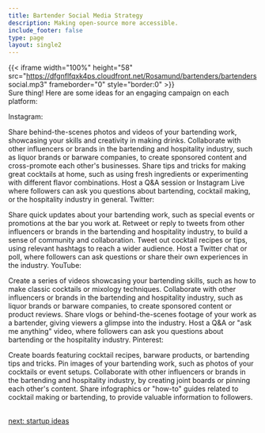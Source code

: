 ```yaml
---
title: Bartender Social Media Strategy
description: Making open-source more accessible.
include_footer: false
type: page
layout: single2
---
```


{{< iframe width="100%" height="58" src="https://dfgnflfqxk4ps.cloudfront.net/Rosamund/bartenders/bartenders social.mp3" frameborder="0" style="border:0" >}}<br>
Sure thing! Here are some ideas for an engaging campaign on each platform:

Instagram:

Share behind-the-scenes photos and videos of your bartending work, showcasing your skills and creativity in making drinks.
Collaborate with other influencers or brands in the bartending and hospitality industry, such as liquor brands or barware companies, to create sponsored content and cross-promote each other's businesses.
Share tips and tricks for making great cocktails at home, such as using fresh ingredients or experimenting with different flavor combinations.
Host a Q&A session or Instagram Live where followers can ask you questions about bartending, cocktail making, or the hospitality industry in general.
Twitter:

Share quick updates about your bartending work, such as special events or promotions at the bar you work at.
Retweet or reply to tweets from other influencers or brands in the bartending and hospitality industry, to build a sense of community and collaboration.
Tweet out cocktail recipes or tips, using relevant hashtags to reach a wider audience.
Host a Twitter chat or poll, where followers can ask questions or share their own experiences in the industry.
YouTube:

Create a series of videos showcasing your bartending skills, such as how to make classic cocktails or mixology techniques.
Collaborate with other influencers or brands in the bartending and hospitality industry, such as liquor brands or barware companies, to create sponsored content or product reviews.
Share vlogs or behind-the-scenes footage of your work as a bartender, giving viewers a glimpse into the industry.
Host a Q&A or "ask me anything" video, where followers can ask you questions about bartending or the hospitality industry.
Pinterest:

Create boards featuring cocktail recipes, barware products, or bartending tips and tricks.
Pin images of your bartending work, such as photos of your cocktails or event setups.
Collaborate with other influencers or brands in the bartending and hospitality industry, by creating joint boards or pinning each other's content.
Share infographics or "how-to" guides related to cocktail making or bartending, to provide valuable information to followers.

<br>
<a href="https://insights.workdojos.com/bartenders/startup">next: startup ideas</a>
</p>